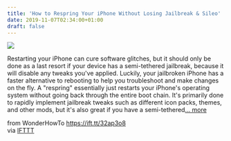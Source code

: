 ```yaml
---
title: 'How to Respring Your iPhone Without Losing Jailbreak & Sileo'
date: 2019-11-07T02:34:00+01:00
draft: false
---
```


[![](https://img.wonderhowto.com/img/01/66/63707242231295/0/respring-your-iphone-without-losing-jailbreak-sileo.1280x600.jpg)](https://ios.gadgethacks.com/how-to/respring-your-iphone-without-losing-jailbreak-sileo-0209423/)

Restarting your iPhone can cure software glitches, but it should only be done as a last resort if your device has a semi-tethered jailbreak, because it will disable any tweaks you've applied. Luckily, your jailbroken iPhone has a faster alternative to rebooting to help you troubleshoot and make changes on the fly. A "respring" essentially just restarts your iPhone's operating system without going back through the entire boot chain. It's primarily done to rapidly implement jailbreak tweaks such as different icon packs, themes, and other mods, but it's also great if you have a semi-tethered[... more](https://ios.gadgethacks.com/how-to/respring-your-iphone-without-losing-jailbreak-sileo-0209423/)

  
  
from WonderHowTo https://ift.tt/32ap3o8  
via [IFTTT](https://ifttt.com/?ref=da&site=blogger)